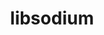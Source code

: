 ---
title: "libsodium"
layout: cache
categories: [package, develop-2024-03-17]
meta: {"versions": ["1.0.19"], "compilers": ["cce@=15.0.1", "gcc@=10.3.0", "gcc@=11.1.0", "gcc@=11.4.0", "gcc@=7.3.1", "gcc@=7.5.0", "gcc@=9.4.0", "oneapi@=2024.0.0"], "oss": ["amzn2", "rhel8", "sle_hpc15", "ubuntu18.04", "ubuntu20.04", "ubuntu22.04"], "platforms": ["linux"], "targets": ["aarch64", "neoverse_n1", "neoverse_v1", "neoverse_v2", "ppc64le", "x86_64_v3", "x86_64_v4", "zen4"], "stacks": ["aws-isc", "aws-isc-aarch64", "data-vis-sdk", "e4s", "e4s-cray-rhel", "e4s-cray-sles", "e4s-neoverse-v2", "e4s-neoverse_v1", "e4s-oneapi", "e4s-power", "radiuss", "root"], "num_specs": 12, "num_specs_by_stack": {"root": 12, "aws-isc-aarch64": 2, "aws-isc": 1, "e4s-neoverse_v1": 1, "e4s-cray-rhel": 1, "e4s-cray-sles": 1, "radiuss": 1, "e4s-power": 1, "data-vis-sdk": 1, "e4s-neoverse-v2": 1, "e4s": 1, "e4s-oneapi": 1}}
spec_details: [{"hash": "hlwstvimcfxpd7d5meqmbtge2y4t2cgu", "compiler": "gcc@=7.3.1", "versions": ["1.0.19"], "os": "amzn2", "platform": "linux", "target": "aarch64", "variants": ["build_system=autotools"], "stacks": ["root", "aws-isc-aarch64"], "size": "-", "tarball": "https://binaries.spack.io/develop-2024-03-17/build_cache/linux-amzn2-aarch64/gcc-7.3.1/libsodium-1.0.19/linux-amzn2-aarch64-gcc-7.3.1-libsodium-1.0.19-hlwstvimcfxpd7d5meqmbtge2y4t2cgu.spack"}, {"hash": "em3msnu3n6uyqh56vzkhwq3yby4kzzbr", "compiler": "gcc@=7.3.1", "versions": ["1.0.19"], "os": "amzn2", "platform": "linux", "target": "neoverse_n1", "variants": ["build_system=autotools"], "stacks": ["root", "aws-isc-aarch64"], "size": "-", "tarball": "https://binaries.spack.io/develop-2024-03-17/build_cache/linux-amzn2-neoverse_n1/gcc-7.3.1/libsodium-1.0.19/linux-amzn2-neoverse_n1-gcc-7.3.1-libsodium-1.0.19-em3msnu3n6uyqh56vzkhwq3yby4kzzbr.spack"}, {"hash": "mg255rmojbagh6bkg64phhrmif6h7qio", "compiler": "gcc@=7.3.1", "versions": ["1.0.19"], "os": "amzn2", "platform": "linux", "target": "x86_64_v3", "variants": ["build_system=autotools"], "stacks": ["root", "aws-isc"], "size": "-", "tarball": "https://binaries.spack.io/develop-2024-03-17/build_cache/linux-amzn2-x86_64_v3/gcc-7.3.1/libsodium-1.0.19/linux-amzn2-x86_64_v3-gcc-7.3.1-libsodium-1.0.19-mg255rmojbagh6bkg64phhrmif6h7qio.spack"}, {"hash": "g7xq6xfuxe3swtybsk4jmug4hkybnisc", "compiler": "gcc@=11.4.0", "versions": ["1.0.19"], "os": "ubuntu22.04", "platform": "linux", "target": "neoverse_v1", "variants": ["build_system=autotools"], "stacks": ["root", "e4s-neoverse_v1"], "size": "-", "tarball": "https://binaries.spack.io/develop-2024-03-17/build_cache/linux-ubuntu22.04-neoverse_v1/gcc-11.4.0/libsodium-1.0.19/linux-ubuntu22.04-neoverse_v1-gcc-11.4.0-libsodium-1.0.19-g7xq6xfuxe3swtybsk4jmug4hkybnisc.spack"}, {"hash": "p34eox2ftukhw2bfnn3fnya7tggnu2sf", "compiler": "cce@=15.0.1", "versions": ["1.0.19"], "os": "rhel8", "platform": "linux", "target": "zen4", "variants": ["build_system=autotools"], "stacks": ["root", "e4s-cray-rhel"], "size": "-", "tarball": "https://binaries.spack.io/develop-2024-03-17/build_cache/linux-rhel8-zen4/cce-15.0.1/libsodium-1.0.19/linux-rhel8-zen4-cce-15.0.1-libsodium-1.0.19-p34eox2ftukhw2bfnn3fnya7tggnu2sf.spack"}, {"hash": "f53u4dheats2yqhvnd5a246lt55wwbrn", "compiler": "gcc@=10.3.0", "versions": ["1.0.19"], "os": "sle_hpc15", "platform": "linux", "target": "x86_64_v4", "variants": ["build_system=autotools"], "stacks": ["root", "e4s-cray-sles"], "size": "-", "tarball": "https://binaries.spack.io/develop-2024-03-17/build_cache/linux-sle_hpc15-x86_64_v4/gcc-10.3.0/libsodium-1.0.19/linux-sle_hpc15-x86_64_v4-gcc-10.3.0-libsodium-1.0.19-f53u4dheats2yqhvnd5a246lt55wwbrn.spack"}, {"hash": "ro2mpqu73izpvrkq2h3qgyeuqytor2x2", "compiler": "gcc@=7.5.0", "versions": ["1.0.19"], "os": "ubuntu18.04", "platform": "linux", "target": "x86_64_v3", "variants": ["build_system=autotools"], "stacks": ["radiuss", "root"], "size": "-", "tarball": "https://binaries.spack.io/develop-2024-03-17/build_cache/linux-ubuntu18.04-x86_64_v3/gcc-7.5.0/libsodium-1.0.19/linux-ubuntu18.04-x86_64_v3-gcc-7.5.0-libsodium-1.0.19-ro2mpqu73izpvrkq2h3qgyeuqytor2x2.spack"}, {"hash": "dplqucvbpaastsclyiccjtiimxwjmgjo", "compiler": "gcc@=9.4.0", "versions": ["1.0.19"], "os": "ubuntu20.04", "platform": "linux", "target": "ppc64le", "variants": ["build_system=autotools"], "stacks": ["root", "e4s-power"], "size": "-", "tarball": "https://binaries.spack.io/develop-2024-03-17/build_cache/linux-ubuntu20.04-ppc64le/gcc-9.4.0/libsodium-1.0.19/linux-ubuntu20.04-ppc64le-gcc-9.4.0-libsodium-1.0.19-dplqucvbpaastsclyiccjtiimxwjmgjo.spack"}, {"hash": "xiqi2peppbk4fiwa5x2as2bipdvgk5jr", "compiler": "gcc@=11.1.0", "versions": ["1.0.19"], "os": "ubuntu20.04", "platform": "linux", "target": "x86_64_v3", "variants": ["build_system=autotools"], "stacks": ["root", "data-vis-sdk"], "size": "-", "tarball": "https://binaries.spack.io/develop-2024-03-17/build_cache/linux-ubuntu20.04-x86_64_v3/gcc-11.1.0/libsodium-1.0.19/linux-ubuntu20.04-x86_64_v3-gcc-11.1.0-libsodium-1.0.19-xiqi2peppbk4fiwa5x2as2bipdvgk5jr.spack"}, {"hash": "2ujcxswcqicglhwj6xyhvrjk4syrzthb", "compiler": "gcc@=11.4.0", "versions": ["1.0.19"], "os": "ubuntu22.04", "platform": "linux", "target": "neoverse_v2", "variants": ["build_system=autotools"], "stacks": ["root", "e4s-neoverse-v2"], "size": "-", "tarball": "https://binaries.spack.io/develop-2024-03-17/build_cache/linux-ubuntu22.04-neoverse_v2/gcc-11.4.0/libsodium-1.0.19/linux-ubuntu22.04-neoverse_v2-gcc-11.4.0-libsodium-1.0.19-2ujcxswcqicglhwj6xyhvrjk4syrzthb.spack"}, {"hash": "anr7i6grwq3fn6ngsqjin5aqro4e3p6f", "compiler": "gcc@=11.4.0", "versions": ["1.0.19"], "os": "ubuntu22.04", "platform": "linux", "target": "x86_64_v3", "variants": ["build_system=autotools"], "stacks": ["root", "e4s"], "size": "-", "tarball": "https://binaries.spack.io/develop-2024-03-17/build_cache/linux-ubuntu22.04-x86_64_v3/gcc-11.4.0/libsodium-1.0.19/linux-ubuntu22.04-x86_64_v3-gcc-11.4.0-libsodium-1.0.19-anr7i6grwq3fn6ngsqjin5aqro4e3p6f.spack"}, {"hash": "f7qjxl2tmf6znxcsduwpxhm6afzvs5tw", "compiler": "oneapi@=2024.0.0", "versions": ["1.0.19"], "os": "ubuntu22.04", "platform": "linux", "target": "x86_64_v3", "variants": ["build_system=autotools"], "stacks": ["e4s-oneapi", "root"], "size": "-", "tarball": "https://binaries.spack.io/develop-2024-03-17/build_cache/linux-ubuntu22.04-x86_64_v3/oneapi-2024.0.0/libsodium-1.0.19/linux-ubuntu22.04-x86_64_v3-oneapi-2024.0.0-libsodium-1.0.19-f7qjxl2tmf6znxcsduwpxhm6afzvs5tw.spack"}]
---